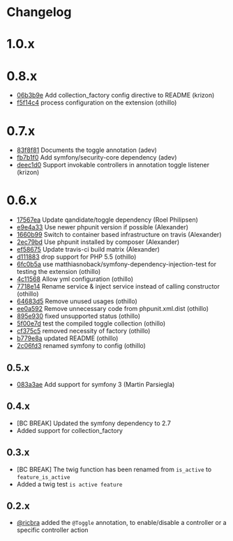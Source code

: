 # Changelog

# 1.0.x

# 0.8.x

* [06b3b9e](http://github.com/qandidate-labs/qandidate-toggle-bundle/commit/06b3b9e122b2b977a37e4917512be05601ed7603) Add collection_factory config directive to README (krizon)
* [f5f14c4](http://github.com/qandidate-labs/qandidate-toggle-bundle/commit/f5f14c4ca26c44dd6fcd082f120be3bfbce9323f) process configuration on the extension (othillo)

# 0.7.x

* [83f8f81](http://github.com/qandidate-labs/qandidate-toggle-bundle/commit/83f8f81de640e1122e789a88a81c8cd39f93d75b) Documents the toggle annotation (adev)
* [fb7b1f0](http://github.com/qandidate-labs/qandidate-toggle-bundle/commit/fb7b1f07e99f72ebd9a28c263efd1d992390a8bc) Add symfony/security-core dependency (adev)
* [deec1d0](http://github.com/qandidate-labs/qandidate-toggle-bundle/commit/deec1d053fdbf3963e567f3c3db02b9304587518) Support invokable controllers in annotation toggle listener (krizon)

# 0.6.x

* [17567ea](http://github.com/qandidate-labs/qandidate-toggle-bundle/commit/17567ea75dfe43d608c536b195af8cc1e189294c) Update qandidate/toggle dependency (Roel Philipsen)
* [e9e4a33](http://github.com/qandidate-labs/qandidate-toggle-bundle/commit/e9e4a33deb6411d6da20ab932cfd586e55a5ce70) Use newer phpunit version if possible (Alexander)
* [1660b99](http://github.com/qandidate-labs/qandidate-toggle-bundle/commit/1660b99b543e0094a2745ade6d9f72d0e5b1ba50) Switch to container based infrastructure on travis (Alexander)
* [2ec79bd](http://github.com/qandidate-labs/qandidate-toggle-bundle/commit/2ec79bda7df79c3dae0c34fa4998a55dc862a504) Use phpunit installed by composer (Alexander)
* [ef58675](http://github.com/qandidate-labs/qandidate-toggle-bundle/commit/ef58675f75aa767fecd5be35a0e75ff98cc992d4) Update travis-ci build matrix (Alexander)
* [d111883](http://github.com/qandidate-labs/qandidate-toggle-bundle/commit/d111883405622e1954a41e4dd23c727a97747d9f) drop support for PHP 5.5 (othillo)
* [6fc0b5a](http://github.com/qandidate-labs/qandidate-toggle-bundle/commit/6fc0b5a6f6cb76c9d56ac2f244d7f776bfe24912) use matthiasnoback/symfony-dependency-injection-test for testing the extension (othillo)
* [4c11568](http://github.com/qandidate-labs/qandidate-toggle-bundle/commit/4c11568c8fb261e143dae784c24bbad1b0c4391a) Allow yml configuration (othillo)
* [7718e14](http://github.com/qandidate-labs/qandidate-toggle-bundle/commit/7718e1443b9b758954d8913bf5ebc94498c906ff) Rename service & inject service instead of calling constructor (othillo)
* [64683d5](http://github.com/qandidate-labs/qandidate-toggle-bundle/commit/64683d5ede48eb81d53abea16997f5ed64965cd1) Remove unused usages (othillo)
* [ee0a592](http://github.com/qandidate-labs/qandidate-toggle-bundle/commit/ee0a59271426b833fb4cb5dafb310c22398449b0) Remove unnecessary code from phpunit.xml.dist (othillo)
* [895e930](http://github.com/qandidate-labs/qandidate-toggle-bundle/commit/895e93080d36da0463fdbd351e96f443ffd87c70) fixed unsupported status (othillo)
* [5f00e7d](http://github.com/qandidate-labs/qandidate-toggle-bundle/commit/5f00e7dce3394061e3b75506542c8a2767dfebdd) test the compiled toggle collection (othillo)
* [cf375c5](http://github.com/qandidate-labs/qandidate-toggle-bundle/commit/cf375c51a12daa07de13f61352fe2950ca0c5e81) removed necessity of factory (othillo)
* [b779e8a](http://github.com/qandidate-labs/qandidate-toggle-bundle/commit/b779e8a540485a5bfe203cc53b74b9754b21653c) updated README (othillo)
* [2c06fd3](http://github.com/qandidate-labs/qandidate-toggle-bundle/commit/2c06fd3129961d69414af34b9feeb275beff4584) renamed symfony to config (othillo)

## 0.5.x

* [083a3ae](http://github.com/qandidate-labs/qandidate-toggle-bundle/commit/083a3aeb1b07c59074d8de66b3cf89282e7b991c) Add support for symfony 3 (Martin Parsiegla)

## 0.4.x

- [BC BREAK] Updated the symfony dependency to 2.7
- Added support for collection_factory

## 0.3.x

- [BC BREAK] The twig function has been renamed from `is_active` to `feature_is_active`
- Added a twig test `is active feature`

## 0.2.x

- [@ricbra] added the `@Toggle` annotation, to enable/disable a controller or a specific controller action

[@ricbra]: https://github.com/ricbra
